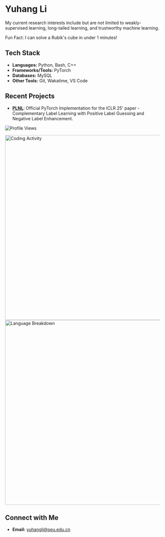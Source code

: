 # Yuhang Li

My current research interests include but are not limited to weakly-supervised learning, long-tailed learning, and trustworthy machine learning.

Fun Fact: I can solve a Rubik's cube in under 1 minutes!

## Tech Stack
- **Languages:** Python, Bash, C++
- **Frameworks/Tools:** PyTorch
- **Databases:** MySQL
- **Other Tools:** Git, Wakatime, VS Code

## Recent Projects
- **[PLNL](https://github.com/yhli-ml/PLNL)**: Official PyTorch Implementation for the ICLR 25' paper - Complementary Label Learning with Positive Label Guessing and Negative Label Enhancement.

<!--![Yuhang's GitHub stats](https://github-readme-stats.vercel.app/api?username=yhli-ml&show=reviews,discussions_started,discussions_answered,prs_merged,prs_merged_percentage&show_icons=true&theme=radical)-->

<!--![Yuhang's WakaTime stats](https://github-readme-stats.vercel.app/api/wakatime?username=yhli-ml)-->

![Profile Views](https://komarev.com/ghpvc/?username=yhli-ml&color=blue)

<img src="https://wakatime.com/share/@1c37f4b6-0e23-4f22-8a33-28d3cc113867/71153f6d-5fb3-4412-ac15-160d4389a433.svg" width="600" alt="Coding Activity">

<!-- For language breakdown -->
<img src="https://wakatime.com/share/@1c37f4b6-0e23-4f22-8a33-28d3cc113867/d06c2e61-aa33-4c92-b9fb-32e578935750.svg" width="600" alt="Language Breakdown">

## Connect with Me
- **Email:** [yuhangli@seu.edu.cn](mailto:yuhangli@seu.edu.cn)
